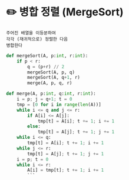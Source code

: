 # ✏️ 병합 정렬 (MergeSort)
    주어진 배열을 이등분하여
    각각 (재귀적으로) 정렬한 다음
    병합한다
```python
def mergeSort(A, p:int, r:int):
	if p < r:
		q = (p+r) // 2
		mergeSort(A, p, q)
		mergeSort(A, q+1, r)
		merge(A, p, q, r)

def merge(A, p:int, q:int, r:int):
	i = p; j = q+1; t = 0
	tmp = [0 for i in range(len(A))]
	while i <= q and j <= r:
		if A[i] <= A[j]:
			tmp[t] = A[i]; t += 1; i += 1
		else:
			tmp[t] = A[j]; t += 1; j += 1
	while i <= q:
		tmp[t] = A[i]; t += 1; i += 1
	while j <= r:
		tmp[t] = A[j]; t += 1; j += 1
	i = p; t = 0
	while i <= r:
		A[i] = tmp[t]; t += 1; i += 1
        ```
